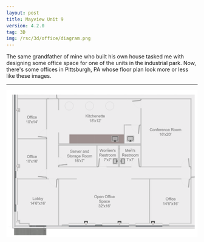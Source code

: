 ```yaml
---
layout: post
title: Mayview Unit 9
version: 4.2.0
tag: 3D
img: /rsc/3d/office/diagram.png
---
```


The same grandfather of mine who built his own house tasked me with designing some office space for one of the units in the industrial park. Now, there's some offices in Pittsburgh, PA whose floor plan look more or less like these images.

---

![Unit 8 Color](/rsc/3d/office/color.png)


